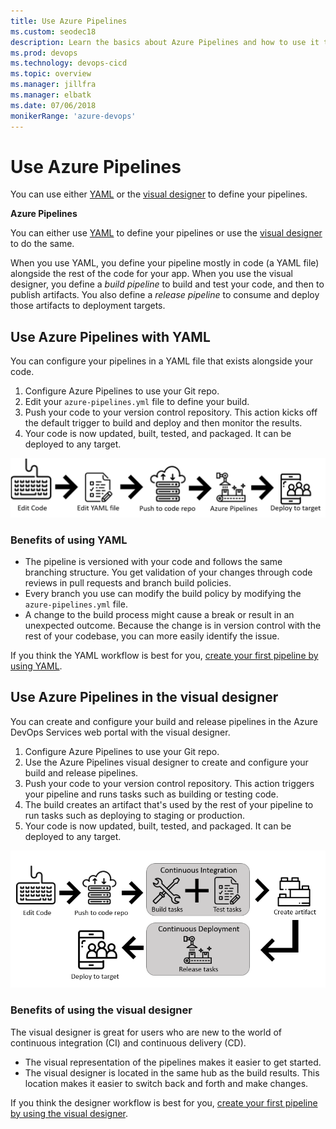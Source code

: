 ```yaml
---
title: Use Azure Pipelines
ms.custom: seodec18
description: Learn the basics about Azure Pipelines and how to use it to automatically build and release code.
ms.prod: devops
ms.technology: devops-cicd
ms.topic: overview
ms.manager: jillfra
ms.manager: elbatk
ms.date: 07/06/2018
monikerRange: 'azure-devops'
---
```

# Use Azure Pipelines

You can use either [YAML](../get-started-yaml.md) or the [visual designer](../get-started-designer.md) to define your pipelines. 

**Azure Pipelines**

You can either use [YAML](../get-started-yaml.md) to define your pipelines or use the [visual designer](../get-started-designer.md) to do the same. 

When you use YAML, you define your pipeline mostly in code (a YAML file) alongside the rest of the code for your app. 
When you use the visual designer, you define a *build pipeline* to build and test your code, and then to publish artifacts. You also define a *release pipeline* to consume and deploy those artifacts to deployment targets.

## Use Azure Pipelines with YAML

You can configure your pipelines in a YAML file that exists alongside your code.

1. Configure Azure Pipelines to use your Git repo.
2. Edit your `azure-pipelines.yml` file to define your build.
3. Push your code to your version control repository. This action kicks off the default trigger to build and deploy and then monitor the results.
4. Your code is now updated, built, tested, and packaged. It can be deployed to any target.

![Pipelines YAML intro image ](../_img/pipelines-image-yaml.png)

### Benefits of using YAML

* The pipeline is versioned with your code and follows the same branching structure. You get validation of your changes through code reviews in pull requests and branch build policies.
* Every branch you use can modify the build policy by modifying the `azure-pipelines.yml` file.
* A change to the build process might cause a break or result in an unexpected outcome. Because the change is in version control with the rest of your codebase, you can more easily identify the issue.

If you think the YAML workflow is best for you, [create your first pipeline by using YAML](../get-started-yaml.md).

## Use Azure Pipelines in the visual designer

You can create and configure your build and release pipelines in the Azure DevOps Services web portal with the visual designer. 

1. Configure Azure Pipelines to use your Git repo.
2. Use the Azure Pipelines visual designer to create and configure your build and release pipelines.
3. Push your code to your version control repository. This action triggers your pipeline and runs tasks such as building or testing code.
5. The build creates an artifact that's used by the rest of your pipeline to run tasks such as deploying to staging or production.
6. Your code is now updated, built, tested, and packaged. It can be deployed to any target.

![Pipelines designer intro image](../_img/pipelines-image-designer.png)

     
### Benefits of using the visual designer

The visual designer is great for users who are new to the world of continuous integration (CI) and continuous delivery (CD).

* The visual representation of the pipelines makes it easier to get started. 
* The visual designer is located in the same hub as the build results. This location makes it easier to switch back and forth and make changes.

If you think the designer workflow is best for you, [create your first pipeline by using the visual designer](../get-started-designer.md).

